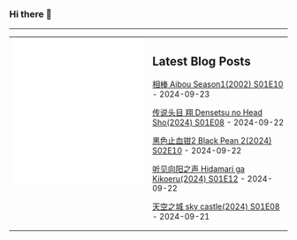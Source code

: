 ### Hi there 👋

<!--
**etng/etng** is a ✨ _special_ ✨ repository because its `README.md` (this file) appears on your GitHub profile.

Here are some ideas to get you started:

- 🔭 I’m currently working on ...
- 🌱 I’m currently learning ...
- 👯 I’m looking to collaborate on ...
- 🤔 I’m looking for help with ...
- 💬 Ask me about ...
- 📫 How to reach me: ...
- 😄 Pronouns: ...
- ⚡ Fun fact: ...
-->


---

<table>
<tr>
<td valign="top" width="50%">
<img src="metrics.svg" alt="Metric" />
</td>
<td valign="top" width="50%">

## Latest Blog Posts
<!-- blog start -->
[相棒 Aibou Season1(2002) S01E10](http://www.fanxinzhui.com/rr/2481#S01E10) - 2024-09-23

[传说头目 翔 Densetsu no Head Sho(2024) S01E08](http://www.fanxinzhui.com/rr/2582#S01E08) - 2024-09-22

[黑色止血钳2 Black Pean 2(2024) S02E10](http://www.fanxinzhui.com/rr/2577#S02E10) - 2024-09-22

[听见向阳之声 Hidamari ga Kikoeru(2024) S01E12](http://www.fanxinzhui.com/rr/2573#S01E12) - 2024-09-22

[天空之城 sky castle(2024) S01E08](http://www.fanxinzhui.com/rr/2583#S01E08) - 2024-09-21
<!-- blog end -->

</td></tr></table>

